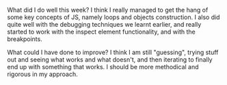 What did I do well this week?
I think I really managed to get the hang of some key concepts of JS, namely loops and objects construction. I also did quite well with the debugging techniques we learnt earlier, and really started to work with the inspect element functionality, and with the breakpoints.

What could I have done to improve?
I think I am still "guessing", trying stuff out and seeing what works and what doesn't, and then iterating to finally end up with something that works. I should be more methodical and rigorous in my approach.
